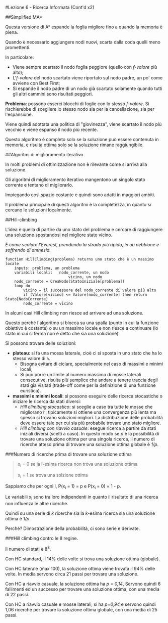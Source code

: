 #Lezione 6 - Ricerca Informata (Cont'd x2)

##Simplified MA*

Questa versione di A\* espande la foglia migliore fino a quando la memoria è piena.

Quando è necessario aggiungere nodi nuovi, scarta dalla coda quelli meno promettenti.

In particolare:

- Viene sempre scartato il nodo foglia peggiore (quello con *f-valore* più alto);
- L'*f-valore* del nodo scartato viene riportato sul nodo padre, un po' come avviene con Best First;
- Si espande il nodo padre di un nodo già scartato solamente quando tutti gli altri cammini sono risultati peggiori.

**Problema**: possono esserci blocchi di foglie con lo stesso *f-valore*. Si rischierebbe di scegliere lo stesso nodo sia per la cancellazione, sia per l'espansione.

Viene quindi adottata una politica di "giovinezza", viene scartato il nodo più vecchio e viene espanso il nodo più recente.

Questo algoritmo è completo solo se la soluzione può essere contenuta in memoria, e risulta ottima solo se la soluzione rimane raggiungibile.

##Algoritmi di miglioramento iterativo

In molti problemi di ottimizzazione non è rilevante come si arriva alla soluzione.

Gli algoritmi di miglioramento iterativo mangentono un singolo stato corrente e tentano di migliorarlo.

Impiegando così spazio costante e quindi sono adatti in maggiori ambiti.

Il problema principale di questi algoritmi è la completezza, in quanto si cercano le soluzioni localmente.

##Hill-climbing

L'idea è quella di partire da uno stato del problema e cercare di raggiungere una soluzione spostandosi nel migliore stato vicino.

*È come scalare l'Everest, prendendo la strada più ripida, in un nebbione e soffrendo di amnesia.*

```
function HillClimbing(problema) returns uno stato che è un massimo locale
	inputs: problema, un problema
	variabili locali: 	nodo_corrente, un nodo
						  	vicino, un nodo
	nodo_corrente = CreaNodo(StatoIniziale[problema])
	loop do
		vicino = il successore del nodo_corrente di valore più alto
		if (Valore[vicino] <= Valore[nodo_corrente] then return Stato[NodoCorrente]
		nodo_corrente = vicino
```

In alcuni casi Hill climbing non riesce ad arrivare ad una soluzione.

Questo perché l'algoritmo si blocca su una spalla (punto in cui la funzione obiettivo è costante) o su un massimo locale e non riesce a continuare (lo stato in cui si ferma non è detto che sia una soluzione). 

Si possono trovare delle soluzioni:

- **plateau**: si fa una mossa laterale, cioè ci si sposta in uno stato che ha lo stesso valore di `h`.
	- Bisogna evitare di ciclare, specialmente nel caso di massimi e minimi locali;
	-  Si può porre un limite al numero massimo di mosse laterali consecutive, risulta più semplice che andare a tenere traccia degli stati già visitati (trade-off come per la definizione di una funzione euristica).
- **massimi o minimi locali**: si possono eseguire delle ricerca stocastiche o iniziare le ricerca da stati diversi:
	- _Hill climibing stocastico_: si sceglie a caso tra tutte le mosse che migliorano `h`, tipicamente si ottiene una convergenza più lenta ma spesso si trovano soluzioni migliori. La distribuzione delle probabilità deve essere tale per cui sia più probabile trovare uno stato migliore.
	- _Hill climbing con riavvio casuale_: esegue ricerca a partire da stati iniziali diversi (scelti a caso). In questo modo se *p* è la possibilità di trovare una soluzione ottima per una singola ricerca, il numero di ricerche atteso prima di trovare una soluzione ottima globale è *1/p*.

###Numero di ricerche prima di trovare una soluzione ottima

> x<sub>i</sub> = 0 se la i-esima ricerca non trova una soluzione ottima
> 
> x<sub>i</sub> = 1 se trova una solzione ottima

Sappiamo che per ogni I, P(x<sub>i</sub> = 1) = p e P(x<sub>i</sub> = 0) = 1 - p.

Le variabili x<sub>i</sub> sono tra loro indipendenti in quanto il risultato di una ricerca non influenza le altre ricerche.

Quindi su una serie di _k_ ricerche sia la _k_-esima ricerca sia una soluzione ottima è _1/p_.

Perché? Dimostrazione della probabilità, ci sono serie e derivate.

###Hill climbing contro le 8 regine.

Il numero di stati è 8<sup>8</sup>.

Con HC standard, il 14% delle volte si trova una soluzione ottima (globale).

Con HC laterale (max 100), la soluzione ottima viene trovata il 94% delle volte. In media servono circa 21 passi per trovare una soluzione.

Con HC a riavvio casuale, la soluzione ottima ha _p = 0,14_, Servono quindi 6 fallimenti ed un successo per trovare una soluzione ottima, con una media di 22 passi.

Con HC a riavvio casuale e mosse laterali, si ha _p=0,94_ e servono quindi 1,06 ricerche per trovare la soluzione ottima globale, con una media di 25 passi.



























